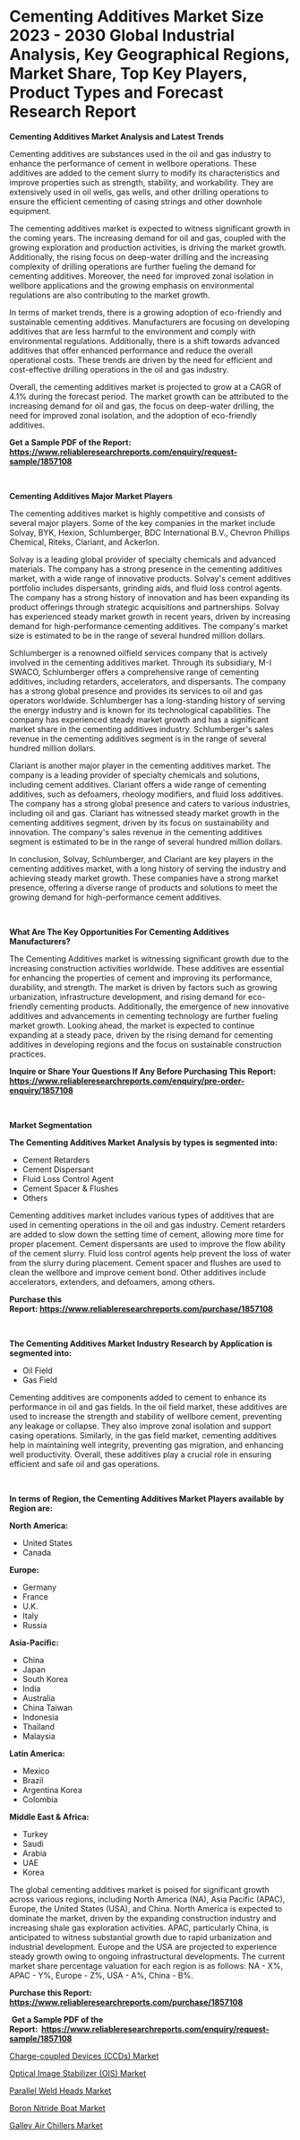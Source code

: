 <p><h1>Cementing Additives Market Size 2023 - 2030 Global Industrial Analysis, Key Geographical Regions, Market Share, Top Key Players, Product Types and Forecast Research Report</h1></p><p><strong>Cementing Additives Market Analysis and Latest Trends</strong></p>
<p><p>Cementing additives are substances used in the oil and gas industry to enhance the performance of cement in wellbore operations. These additives are added to the cement slurry to modify its characteristics and improve properties such as strength, stability, and workability. They are extensively used in oil wells, gas wells, and other drilling operations to ensure the efficient cementing of casing strings and other downhole equipment.</p><p>The cementing additives market is expected to witness significant growth in the coming years. The increasing demand for oil and gas, coupled with the growing exploration and production activities, is driving the market growth. Additionally, the rising focus on deep-water drilling and the increasing complexity of drilling operations are further fueling the demand for cementing additives. Moreover, the need for improved zonal isolation in wellbore applications and the growing emphasis on environmental regulations are also contributing to the market growth.</p><p>In terms of market trends, there is a growing adoption of eco-friendly and sustainable cementing additives. Manufacturers are focusing on developing additives that are less harmful to the environment and comply with environmental regulations. Additionally, there is a shift towards advanced additives that offer enhanced performance and reduce the overall operational costs. These trends are driven by the need for efficient and cost-effective drilling operations in the oil and gas industry.</p><p>Overall, the cementing additives market is projected to grow at a CAGR of 4.1% during the forecast period. The market growth can be attributed to the increasing demand for oil and gas, the focus on deep-water drilling, the need for improved zonal isolation, and the adoption of eco-friendly additives.</p></p>
<p><strong>Get a Sample PDF of the Report:&nbsp; <a href="https://www.reliableresearchreports.com/enquiry/request-sample/1857108">https://www.reliableresearchreports.com/enquiry/request-sample/1857108</a></strong></p>
<p>&nbsp;</p>
<p><strong>Cementing Additives Major Market Players</strong></p>
<p><p>The cementing additives market is highly competitive and consists of several major players. Some of the key companies in the market include Solvay, BYK, Hexion, Schlumberger, BDC International B.V., Chevron Phillips Chemical, Riteks, Clariant, and Ackerlon.</p><p>Solvay is a leading global provider of specialty chemicals and advanced materials. The company has a strong presence in the cementing additives market, with a wide range of innovative products. Solvay's cement additives portfolio includes dispersants, grinding aids, and fluid loss control agents. The company has a strong history of innovation and has been expanding its product offerings through strategic acquisitions and partnerships. Solvay has experienced steady market growth in recent years, driven by increasing demand for high-performance cementing additives. The company's market size is estimated to be in the range of several hundred million dollars.</p><p>Schlumberger is a renowned oilfield services company that is actively involved in the cementing additives market. Through its subsidiary, M-I SWACO, Schlumberger offers a comprehensive range of cementing additives, including retarders, accelerators, and dispersants. The company has a strong global presence and provides its services to oil and gas operators worldwide. Schlumberger has a long-standing history of serving the energy industry and is known for its technological capabilities. The company has experienced steady market growth and has a significant market share in the cementing additives industry. Schlumberger's sales revenue in the cementing additives segment is in the range of several hundred million dollars.</p><p>Clariant is another major player in the cementing additives market. The company is a leading provider of specialty chemicals and solutions, including cement additives. Clariant offers a wide range of cementing additives, such as defoamers, rheology modifiers, and fluid loss additives. The company has a strong global presence and caters to various industries, including oil and gas. Clariant has witnessed steady market growth in the cementing additives segment, driven by its focus on sustainability and innovation. The company's sales revenue in the cementing additives segment is estimated to be in the range of several hundred million dollars.</p><p>In conclusion, Solvay, Schlumberger, and Clariant are key players in the cementing additives market, with a long history of serving the industry and achieving steady market growth. These companies have a strong market presence, offering a diverse range of products and solutions to meet the growing demand for high-performance cement additives.</p></p>
<p>&nbsp;</p>
<p><strong>What Are The Key Opportunities For Cementing Additives Manufacturers?</strong></p>
<p><p>The Cementing Additives market is witnessing significant growth due to the increasing construction activities worldwide. These additives are essential for enhancing the properties of cement and improving its performance, durability, and strength. The market is driven by factors such as growing urbanization, infrastructure development, and rising demand for eco-friendly cementing products. Additionally, the emergence of new innovative additives and advancements in cementing technology are further fueling market growth. Looking ahead, the market is expected to continue expanding at a steady pace, driven by the rising demand for cementing additives in developing regions and the focus on sustainable construction practices.</p></p>
<p><strong>Inquire or Share Your Questions If Any Before Purchasing This Report: <a href="https://www.reliableresearchreports.com/enquiry/pre-order-enquiry/1857108">https://www.reliableresearchreports.com/enquiry/pre-order-enquiry/1857108</a></strong></p>
<p>&nbsp;</p>
<p><strong>Market Segmentation</strong></p>
<p><strong>The Cementing Additives Market Analysis by types is segmented into:</strong></p>
<p><ul><li>Cement Retarders</li><li>Cement Dispersant</li><li>Fluid Loss Control Agent</li><li>Cement Spacer & Flushes</li><li>Others</li></ul></p>
<p><p>Cementing additives market includes various types of additives that are used in cementing operations in the oil and gas industry. Cement retarders are added to slow down the setting time of cement, allowing more time for proper placement. Cement dispersants are used to improve the flow ability of the cement slurry. Fluid loss control agents help prevent the loss of water from the slurry during placement. Cement spacer and flushes are used to clean the wellbore and improve cement bond. Other additives include accelerators, extenders, and defoamers, among others.</p></p>
<p><strong>Purchase this Report:&nbsp;<a href="https://www.reliableresearchreports.com/purchase/1857108">https://www.reliableresearchreports.com/purchase/1857108</a></strong></p>
<p>&nbsp;</p>
<p><strong>The Cementing Additives Market Industry Research by Application is segmented into:</strong></p>
<p><ul><li>Oil Field</li><li>Gas Field</li></ul></p>
<p><p>Cementing additives are components added to cement to enhance its performance in oil and gas fields. In the oil field market, these additives are used to increase the strength and stability of wellbore cement, preventing any leakage or collapse. They also improve zonal isolation and support casing operations. Similarly, in the gas field market, cementing additives help in maintaining well integrity, preventing gas migration, and enhancing well productivity. Overall, these additives play a crucial role in ensuring efficient and safe oil and gas operations.</p></p>
<p>&nbsp;</p>
<p><strong>In terms of Region, the Cementing Additives Market Players available by Region are:</strong></p>
<p>
    <p> <strong> North America: </strong>
        <ul>
            <li>United States</li>
            <li>Canada</li>
        </ul>
        </p> 
    <p> <strong> Europe: </strong>
        <ul>
            <li>Germany</li>
            <li>France</li>
            <li>U.K.</li>
            <li>Italy</li>
            <li>Russia</li>
        </ul>
        </p> 
    <p> <strong> Asia-Pacific: </strong>
        <ul>
            <li>China</li>
            <li>Japan</li>
            <li>South Korea</li>
            <li>India</li>
            <li>Australia</li>
            <li>China Taiwan</li>
            <li>Indonesia</li>
            <li>Thailand</li>
            <li>Malaysia</li>
        </ul>
        </p> 
    <p> <strong> Latin America: </strong>
        <ul>
            <li>Mexico</li>
            <li>Brazil</li>
            <li>Argentina Korea</li>
            <li>Colombia</li>
        </ul>
        </p> 
    <p> <strong> Middle East & Africa: </strong>
        <ul>
            <li>Turkey</li>
            <li>Saudi</li>
            <li>Arabia</li>
            <li>UAE</li>
            <li>Korea</li>
        </ul>
    </p>
    </p>
<p><p>The global cementing additives market is poised for significant growth across various regions, including North America (NA), Asia Pacific (APAC), Europe, the United States (USA), and China. North America is expected to dominate the market, driven by the expanding construction industry and increasing shale gas exploration activities. APAC, particularly China, is anticipated to witness substantial growth due to rapid urbanization and industrial development. Europe and the USA are projected to experience steady growth owing to ongoing infrastructural developments. The current market share percentage valuation for each region is as follows: NA - X%, APAC - Y%, Europe - Z%, USA - A%, China - B%.</p></p>
<p><strong>Purchase this Report: <a href="https://www.reliableresearchreports.com/purchase/1857108">https://www.reliableresearchreports.com/purchase/1857108</a></strong></p>
<p>&nbsp;<strong>Get a Sample PDF of the Report:&nbsp;&nbsp;<a href="https://www.reliableresearchreports.com/enquiry/request-sample/1857108">https://www.reliableresearchreports.com/enquiry/request-sample/1857108</a></strong></p>
<p><strong></strong></p>
<p><p><a href="https://medium.com/@wadeodinnn745/charge-coupled-devices-ccds-market-outlook-industry-overview-and-forecast-2023-to-2030-bd044db6d58b">Charge-coupled Devices (CCDs) Market</a></p><p><a href="https://medium.com/@noewwade60/optical-image-stabilizer-ois-market-share-evolution-and-market-growth-trends-2023-2030-72bb0f184131">Optical Image Stabilizer (OIS) Market</a></p><p><a href="https://medium.com/@bernadetteball666/parallel-weld-heads-market-furnishes-information-on-market-share-market-trends-and-market-growth-cea4c0ebffe5">Parallel Weld Heads Market</a></p><p><a href="https://medium.com/@laurenglover76/boron-nitride-boat-market-size-cagr-trends-2024-2030-d1ee14167805">Boron Nitride Boat Market</a></p><p><a href="https://medium.com/@hotspotvendor/galley-air-chillers-market-competitive-analysis-market-trends-and-forecast-to-2030-99b733858e30">Galley Air Chillers Market</a></p></p>